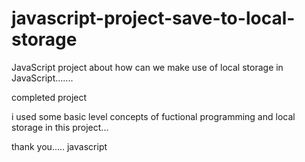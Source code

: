 # javascript-project-save-to-local-storage

JavaScript project about how can we make use of local storage in JavaScript.......


completed project 

i used some basic level concepts of fuctional programming and local storage in this project...


thank you.....   javascript
